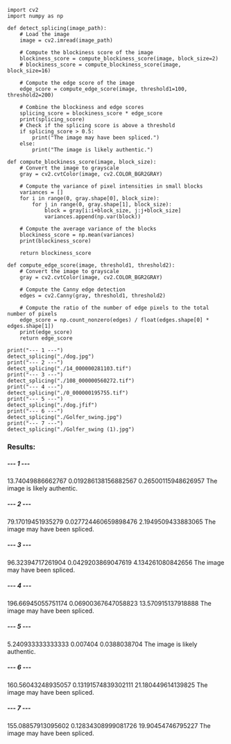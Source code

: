 ```
import cv2
import numpy as np

def detect_splicing(image_path):
    # Load the image
    image = cv2.imread(image_path)

    # Compute the blockiness score of the image
    blockiness_score = compute_blockiness_score(image, block_size=2)
    # blockiness_score = compute_blockiness_score(image, block_size=16)

    # Compute the edge score of the image
    edge_score = compute_edge_score(image, threshold1=100, threshold2=200)

    # Combine the blockiness and edge scores
    splicing_score = blockiness_score * edge_score
    print(splicing_score)
    # Check if the splicing score is above a threshold
    if splicing_score > 0.5:
        print("The image may have been spliced.")
    else:
        print("The image is likely authentic.")

def compute_blockiness_score(image, block_size):
    # Convert the image to grayscale
    gray = cv2.cvtColor(image, cv2.COLOR_BGR2GRAY)
    
    # Compute the variance of pixel intensities in small blocks
    variances = []
    for i in range(0, gray.shape[0], block_size):
        for j in range(0, gray.shape[1], block_size):
            block = gray[i:i+block_size, j:j+block_size]
            variances.append(np.var(block))
    
    # Compute the average variance of the blocks
    blockiness_score = np.mean(variances)
    print(blockiness_score)
    
    return blockiness_score

def compute_edge_score(image, threshold1, threshold2):
    # Convert the image to grayscale
    gray = cv2.cvtColor(image, cv2.COLOR_BGR2GRAY)

    # Compute the Canny edge detection
    edges = cv2.Canny(gray, threshold1, threshold2)

    # Compute the ratio of the number of edge pixels to the total number of pixels
    edge_score = np.count_nonzero(edges) / float(edges.shape[0] * edges.shape[1])
    print(edge_score)
    return edge_score

print("--- 1 ---")
detect_splicing("./dog.jpg")
print("--- 2 ---")
detect_splicing("./14_000000281103.tif")
print("--- 3 ---")
detect_splicing("./108_000000560272.tif")
print("--- 4 ---")
detect_splicing("./0_000000195755.tif")
print("--- 5 ---")
detect_splicing("./dog.jfif")
print("--- 6 ---")
detect_splicing("./Golfer_swing.jpg")
print("--- 7 ---")
detect_splicing("./Golfer_swing (1).jpg")
```

### Results:

##### --- 1 ---
13.74049886662767
0.019286138156882567
0.26500115948626957
The image is likely authentic.
##### --- 2 ---
79.17019451935279
0.027724460659898476
2.1949509433883065
The image may have been spliced.
##### --- 3 ---
96.32394717261904
0.0429203869047619
4.134261080842656
The image may have been spliced.
##### --- 4 ---
196.66945055751174
0.06900367647058823
13.570915137918888
The image may have been spliced.
##### --- 5 ---
5.240933333333333
0.007404
0.0388038704
The image is likely authentic.
##### --- 6 ---
160.56043248935057
0.13191574839302111
21.180449614139825
The image may have been spliced.
##### --- 7 ---
155.08857913095602
0.12834308999081726
19.90454746795227
The image may have been spliced.